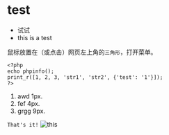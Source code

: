 # test
- 试试
- this is a test

鼠标放置在（或点击）网页左上角的`三角形`，打开菜单。

```
<?php
echo phpinfo();
print_r([1, 2, 3, 'str1', 'str2', {'test': '1'}]);
?>
```

1. awd 1px.
2. fef 4px.
3. grgg 9px.

`That's it!`
![this](/favicon.ico)

